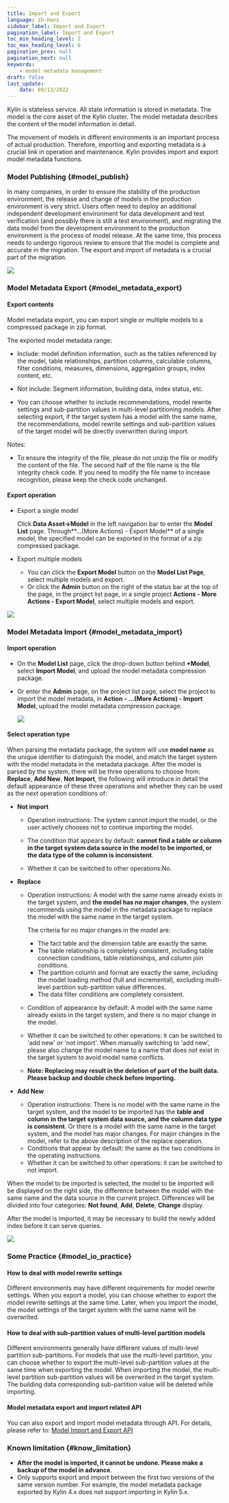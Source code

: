 ```yaml
---
title: Import and Export
language: zh-Hans
sidebar_label: Import and Export
pagination_label: Import and Export
toc_min_heading_level: 2
toc_max_heading_level: 6
pagination_prev: null
pagination_next: null
keywords:
    - model metadata management
draft: false
last_update:
    date: 09/13/2022
---
```



Kylin is stateless service. All state information is stored in metadata. The model is the core asset of the Kylin cluster. The model metadata describes the content of the model information in detail.

The movement of models in different environments is an important process of actual production. Therefore, importing and exporting metadata is a crucial link in operation and maintenance. Kylin provides import and export model metadata functions.


### Model Publishing {#model_publish}

In many companies, in order to ensure the stability of the production environment, the release and change of models in the production environment is very strict. Users often need to deploy an additional independent development environment for data development and test verification (and possibly there is still a test environment), and migrating the data model from the development environment to the production environment is the process of model release. At the same time, this process needs to undergo rigorous review to ensure that the model is complete and accurate in the migration. The export and import of metadata is a crucial part of the migration.

![](images/publish/model_publish.png)


### Model Metadata Export {#model_metadata_export}

#### Export contents

Model metadata export, you can export single or multiple models to a compressed package in zip format.

The exported model metadata range:

- Include: model definition information, such as the tables referenced by the model, table relationships, partition columns, calculable columns, filter conditions, measures, dimensions, aggregation groups, index content, etc.

- Not include: Segment information, building data, index status, etc.

- You can choose whether to include recommendations, model rewrite settings and sub-partition values in multi-level partitioning models. After selecting export, if the target system has a model with the same name, the recommendations, model rewrite settings and sub-partition values of the target model will be directly overwritten during import.

Notes:

- To ensure the integrity of the file, please do not unzip the file or modify the content of the file. The second half of the file name is the file integrity check code. If you need to modify the file name to increase recognition, please keep the check code unchanged.


#### Export operation

- Export a single model

   Click **Data Asset->Model** in the left navigation bar to enter the **Model List** page. Through**...(More Actions) - Export Model** of a single model, the specified model can be exported in the format of a zip compressed package.

- Export multiple models

   - You can click the **Export Model** button on the **Model List Page**, select multiple models and export.
   - Or click the **Admin** button on the right of the status bar at the top of the page, in the project list page, in a single project **Actions - More Actions - Export Model**, select multiple models and export.

![](images/import_export/model_export.png)


### Model Metadata Import {#model_metadata_import}

#### Import operation

- On the **Model List** page, click the drop-down button behind **+Model**, select **Import Model**, and upload the model metadata compression package.

- Or enter the **Admin** page, on the project list page, select the project to import the model metadata, in **Action - ...(More Actions) - Import Model**, upload the model metadata compression package.

  ![](images/import_export/model_upload.png)
  
#### Select operation type

When parsing the metadata package, the system will use **model name** as the unique identifier to distinguish the model, and match the target system with the model metadata in the metadata package. After the model is parsed by the system, there will be three operations to choose from: **Replace**, **Add New**, **Not Import**, the following will introduce in detail the default appearance of these three operations and whether they can be used as the next operation conditions of:

- **Not import**

  - Operation instructions: The system cannot import the model, or the user actively chooses not to continue importing the model.

  - The condition that appears by default: **cannot find a table or column in the target system data source in the model to be imported, or the data type of the column is inconsistent**.

  - Whether it can be switched to other operations:No.

- **Replace**

  - Operation instructions: A model with the same name already exists in the target system, and **the model has no major changes**, the system recommends using the model in the metadata package to replace the model with the same name in the target system.

    The criteria for no major changes in the model are:

    - The fact table and the dimension table are exactly the same.
    - The table relationship is completely consistent, including table connection conditions, table relationships, and column join conditions.
    - The partition column and format are exactly the same, including the model loading method (full and incremental), excluding multi-level partition sub-partition value differences.
    - The data filter conditions are completely consistent.

  - Condition of appearance by default: A model with the same name already exists in the target system, and there is no major change in the model.

  - Whether it can be switched to other operations: it can be switched to 'add new' or 'not import'. When manually switching to 'add new', please also change the model name to a name that does not exist in the target system to avoid model name conflicts.

  - **Note: Replacing may result in the deletion of part of the built data. Please backup and double check before importing.**

- **Add New**
  
  - Operation instructions: There is no model with the same name in the target system, and the model to be imported has the **table and column in the target system data source, and the column data type is consistent**. Or there is a model with the same name in the target system, and the model has major changes. For major changes in the model, refer to the above description of the replace operation.
  - Conditions that appear by default: the same as the two conditions in the operating instructions.
  - Whether it can be switched to other operations: it can be switched to not import.

When the model to be imported is selected, the model to be imported will be displayed on the right side, the difference between the model with the same name and the data source in the current project. Differences will be divided into four categories: **Not found**, **Add**, **Delete**, **Change** display.

After the model is imported, it may be necessary to build the newly added index before it can serve queries.

![](images/import_export/model_check.png)

### Some Practice {#model_io_practice}

#### How to deal with model rewrite settings

Different environments may have different requirements for model rewrite settings. When you export a model, you can choose whether to export the model rewrite settings at the same time. Later, when you import the model, the model settings of the target system with the same name will be overwrited.

#### How to deal with sub-partition values of multi-level partition models

Different environments generally have different values of multi-level partition sub-partitions. For models that use the multi-level partition, you can choose whether to export the multi-level sub-partition values ​​at the same time when exporting the model. When importing the model, the multi-level partition sub-partition values will be overwrited in the target system. The building data corresponding sub-partition value will be deleted while importing.

#### Model metadata export and import related API

You can also export and import model metadata through API. For details, please refer to: [Model Import and Export API](../../restapi/model_api/model_import_and_export_api.md)


### Known limitation {#know_limitation}
- **After the model is imported, it cannot be undone. Please make a backup of the model in advance**.
- Only supports export and import between the first two versions of the same version number. For example, the model metadata package exported by Kylin 4.x does not support importing in Kylin 5.x.
